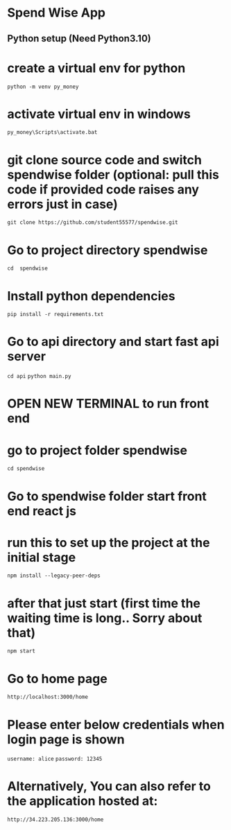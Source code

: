 # Spend Wise App

## Python setup (Need Python3.10)

# create a virtual env for python
`python -m venv py_money`

# activate virtual env in windows
`py_money\Scripts\activate.bat`

# git clone source code and switch spendwise folder (optional: pull this code if provided code raises any errors just in case)
`git clone https://github.com/student55577/spendwise.git`

# Go to project directory spendwise
`cd  spendwise`

# Install python dependencies
`pip install -r requirements.txt`

# Go to api directory and start fast api server
`cd api`
`python main.py`

# OPEN NEW TERMINAL to run front end
# go to project folder spendwise
`cd spendwise`

# Go to spendwise folder start front end react js
# run this to set up the project at the initial stage
`npm install --legacy-peer-deps` 
# after that just start (first time the waiting time is long.. Sorry about that)
`npm start`

# Go to home page 
`http://localhost:3000/home`

# Please enter below credentials when login page is shown
`username: alice`
`password: 12345`

# Alternatively, You can also refer to the application hosted at:
`http://34.223.205.136:3000/home`



